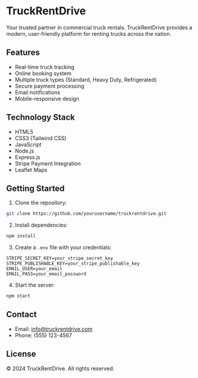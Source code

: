 # TruckRentDrive

Your trusted partner in commercial truck rentals. TruckRentDrive provides a modern, user-friendly platform for renting trucks across the nation.

## Features

- Real-time truck tracking
- Online booking system
- Multiple truck types (Standard, Heavy Duty, Refrigerated)
- Secure payment processing
- Email notifications
- Mobile-responsive design

## Technology Stack

- HTML5
- CSS3 (Tailwind CSS)
- JavaScript
- Node.js
- Express.js
- Stripe Payment Integration
- Leaflet Maps

## Getting Started

1. Clone the repository:
```bash
git clone https://github.com/yourusername/truckrentdrive.git
```

2. Install dependencies:
```bash
npm install
```

3. Create a `.env` file with your credentials:
```env
STRIPE_SECRET_KEY=your_stripe_secret_key
STRIPE_PUBLISHABLE_KEY=your_stripe_publishable_key
EMAIL_USER=your_email
EMAIL_PASS=your_email_password
```

4. Start the server:
```bash
npm start
```

## Contact

- Email: info@truckrentdrive.com
- Phone: (555) 123-4567

## License

© 2024 TruckRentDrive. All rights reserved. 